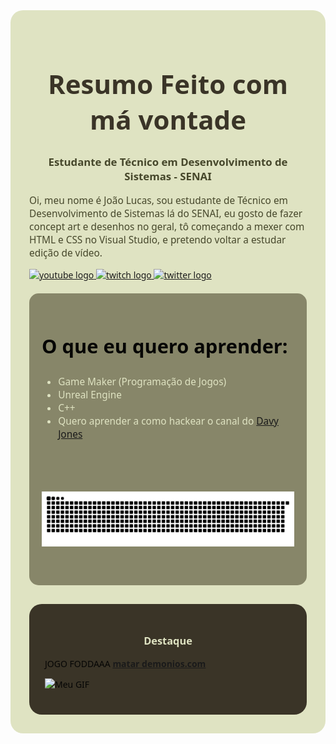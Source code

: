 <div style="background-color:#dfe3c2; padding: 30px; border-radius: 20px; color:#060605; font-family: 'Segoe UI', Tahoma, Geneva, Verdana, sans-serif;">

  <h1 style="color:#3a3427; font-size: 3em; text-align: center;">Resumo Feito com má vontade</h1>
  <p style="font-size: 1.2em; text-align: center; font-weight: bold; color:#46472b;">Estudante de Técnico em Desenvolvimento de Sistemas - SENAI</p>
 
  
  <p style="font-size: 1.1em; color:#46472b;">Oi, meu nome é João Lucas, sou estudante de Técnico em Desenvolvimento de Sistemas lá do SENAI, eu gosto de fazer concept art e desenhos no geral, tô começando a mexer com HTML e CSS no Visual Studio, e pretendo voltar a estudar edição de vídeo. </p>
 
  <div align="left">
  <a href="https://www.youtube.com/@J0TH_" target="_blank">
    <img src="https://img.shields.io/static/v1?message=Youtube&logo=youtube&label=&color=FF0000&logoColor=white&labelColor=&style=for-the-badge" height="35" alt="youtube logo"  />
  </a>
  <a href="https://www.twitch.tv/j0th_" target="_blank">
    <img src="https://img.shields.io/static/v1?message=Twitch&logo=twitch&label=&color=9146FF&logoColor=white&labelColor=&style=for-the-badge" height="35" alt="twitch logo"  />
  </a>
  <a href="https://x.com/1JOTH" target="_blank">
    <img src="https://img.shields.io/static/v1?message=Twitter&logo=twitter&label=&color=1DA1F2&logoColor=white&labelColor=&style=for-the-badge" height="35" alt="twitter logo"  />
  </a>
</div>

  <div style="background-color:#878669; padding: 20px; margin-top: 20px; border-radius: 15px;">
    <h2 style="color:#060605; font-size: 2.2em;">O que eu quero aprender:</h2>
    <ul style="color:#dfe3c2; font-size: 1.1em;">
      <li>Game Maker (Programação de Jogos)</li>
      <li>Unreal Engine</li>
      <li>C++</li>
      <li> Quero aprender a como hackear o canal do <a href="https://www.youtube.com/@DavaJonas" target="_blank">Davy Jones</a>
  <br/>
</li>
      
  </ul>
 <br clear="both">

﻿

<picture>
  <source media="(prefers-color-scheme: dark)" srcset="https://raw.githubusercontent.com/Joth-Alt/Joth-Alt/output/github-contribution-grid-snake-dark.svg">
  <source media="(prefers-color-scheme: light)" srcset="https://raw.githubusercontent.com/Joth-Alt/Joth-Alt/output/github-contribution-grid-snake.svg">
  <img alt="github contribution grid snake animation" src="https://raw.githubusercontent.com/Joth-Alt/Joth-Alt/output/github-contribution-grid-snake.svg">
</picture>
<br><br>


<br clear="both">

  
  </div>

  <div style="margin-top: 30px; background-color:#3a3427; padding: 25px; border-radius: 20px;">
    <h3 style="color:#dfe3c2; text-align: center;">Destaque</h3>

JOGO FODDAAA [**matar demonios.com**](https://archive.org/details/doom-play)

![Meu GIF](https://i.pinimg.com/originals/c1/97/e1/c197e1fc5e0178579c3ef6e98fb33ab1.gif)


